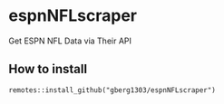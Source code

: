 # espnNFLscraper
Get ESPN NFL Data via Their API

## How to install
```
remotes::install_github("gberg1303/espnNFLscraper")
```
